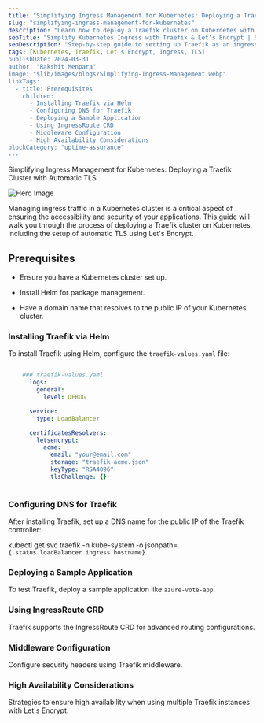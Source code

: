 ```yaml
---
title: "Simplifying Ingress Management for Kubernetes: Deploying a Traefik Cluster with Automatic TLS"
slug: "simplifying-ingress-management-for-kubernetes"
description: "Learn how to deploy a Traefik cluster on Kubernetes with automatic TLS using Let's Encrypt, ensuring secure and seamless ingress management."
seoTitle: "Simplify Kubernetes Ingress with Traefik & Let’s Encrypt | Step-by-Step Guide | Improwised Tech"
seoDescription: "Step-by-step guide to setting up Traefik as an ingress controller on Kubernetes, with automatic TLS certificates using Let's Encrypt."
tags: [Kubernetes, Traefik, Let's Encrypt, Ingress, TLS]
publishDate: 2024-03-31
author: "Rakshit Menpara"
image: "$lib/images/blogs/Simplifying-Ingress-Management.webp"
linkTags:
  - title: Prerequisites
    children:
      - Installing Traefik via Helm
      - Configuring DNS for Traefik
      - Deploying a Sample Application
      - Using IngressRoute CRD
      - Middleware Configuration
      - High Availability Considerations
blockCategory: "uptime-assurance"
---
```


Simplifying Ingress Management for Kubernetes: Deploying a Traefik Cluster with Automatic TLS
    
![Hero Image]($lib/images/blogs/simplifying-ingress-management-for-kubernetes-body.png)

Managing ingress traffic in a Kubernetes cluster is a critical aspect of ensuring the accessibility and security of your applications. This guide will walk you through the process of deploying a Traefik cluster on Kubernetes, including the setup of automatic TLS using Let's Encrypt.

## Prerequisites

- Ensure you have a Kubernetes cluster set up.

- Install Helm for package management.

- Have a domain name that resolves to the public IP of your Kubernetes cluster.

### Installing Traefik via Helm

To install Traefik using Helm, configure the `traefik-values.yaml` file:

```yaml

    ### traefik-values.yaml
      logs:
        general:
          level: DEBUG

      service:
        type: LoadBalancer

      certificatesResolvers:
        letsencrypt:
          acme:
            email: "your@email.com"
            storage: "traefik-acme.json"
            keyType: "RSA4096"
            tlsChallenge: {}
  
```

### Configuring DNS for Traefik

After installing Traefik, set up a DNS name for the public IP of the Traefik controller:

kubectl get svc traefik -n kube-system -o jsonpath=`{.status.loadBalancer.ingress.hostname}`


### Deploying a Sample Application

To test Traefik, deploy a sample application like `azure-vote-app`.

### Using IngressRoute CRD

Traefik supports the IngressRoute CRD for advanced routing configurations.

### Middleware Configuration

Configure security headers using Traefik middleware.

### High Availability Considerations

Strategies to ensure high availability when using multiple Traefik instances with Let's Encrypt.
